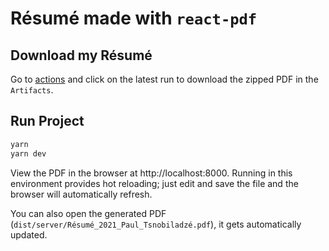 # Résumé made with `react-pdf`

## Download my Résumé

Go to [actions](https://github.com/tsnobip/resume/actions/) and click on the 
latest run to download the zipped PDF in the `Artifacts`.

## Run Project

```sh
yarn
yarn dev
```

View the PDF in the browser at http://localhost:8000. 
Running in this environment provides hot reloading; 
just edit and save the file and the browser will automatically refresh.

You can also open the generated PDF (`dist/server/Résumé_2021_Paul_Tsnobiladzé.pdf`), 
it gets automatically updated.
